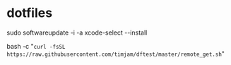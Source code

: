 # dotfiles

sudo softwareupdate -i -a
xcode-select --install

bash -c "`curl -fsSL https://raw.githubusercontent.com/timjam/dftest/master/remote_get.sh`"
